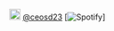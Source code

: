 <a href="https://www.linkedin.com/in/ghoshsoumyadeep23/"><img src="https://img.icons8.com/android/24/000000/linkedin.png" height="20px" width="20px"/></a>
[@ceosd23](https://www.linkedin.com/in/ghoshsoumyadeep23/)
[![Spotify](https://novatorem-ceosd23.vercel.app/api/spotify)]

